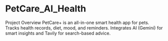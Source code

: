 # PetCare_AI_Health
Project Overview  PetCare+ is an all-in-one smart health app for pets.  Tracks health records, diet, mood, and reminders.  Integrates AI (Gemini) for smart insights and Tavily for search-based advice.
